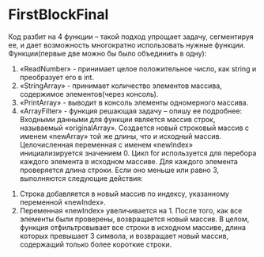 # FirstBlockFinal
Код разбит на 4 функции – такой подход упрощает задачу, сегментируя ее, и дает возможность многократно использовать нужные функции.
Функции(первые две можно бы было объединить в одну):
1)	«ReadNumber» - принимает целое положительное число, как string и преобразует его в int.
2)	«StringArray» - принимает количество элементов массива, содержимое элементов(через консоль).
3)	«PrintArray» - выводит в консоль элементы одномерного массива.
4)	«ArrayFilter» - функция решающая задачу – опишу ее подробнее:
Входными данными для функции является массив строк, называемый «originalArray».
Создается новый строковый массив с именем «newArray» той же длины, что и исходный массив.
Целочисленная переменная с именем «newIndex» инициализируется значением 0.
Цикл for используется для перебора каждого элемента в исходном массиве.
Для каждого элемента проверяется длина строки. Если оно меньше или равно 3, выполняются следующие действия:
1. Строка добавляется в новый массив по индексу, указанному переменной «newIndex».
2. Переменная «newIndex» увеличивается на 1.
После того, как все элементы были проверены, возвращается новый массив.
В целом, функция отфильтровывает все строки в исходном массиве, длина которых превышает 3 символа, и возвращает новый массив, содержащий только более короткие строки.
